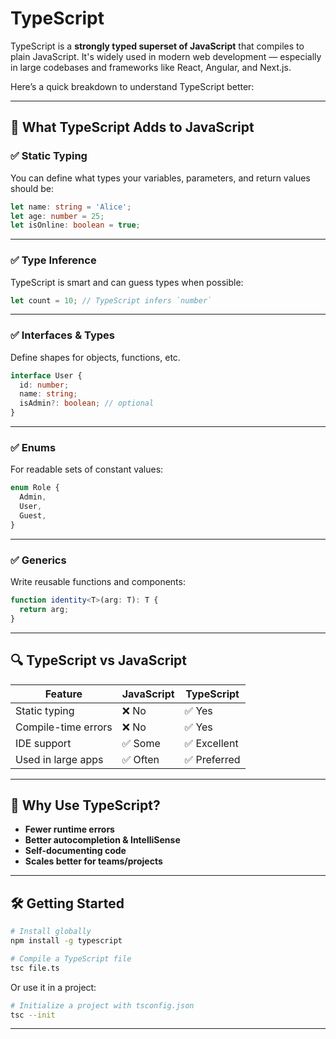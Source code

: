 # TypeScript
TypeScript is a **strongly typed superset of JavaScript** that compiles to plain JavaScript. It's widely used in modern web development — especially in large codebases and frameworks like React, Angular, and Next.js.

Here’s a quick breakdown to understand TypeScript better:

---

## 🔧 What TypeScript Adds to JavaScript

### ✅ Static Typing
You can define what types your variables, parameters, and return values should be:

```ts
let name: string = 'Alice';
let age: number = 25;
let isOnline: boolean = true;
```

---

### ✅ Type Inference
TypeScript is smart and can guess types when possible:

```ts
let count = 10; // TypeScript infers `number`
```

---

### ✅ Interfaces & Types
Define shapes for objects, functions, etc.

```ts
interface User {
  id: number;
  name: string;
  isAdmin?: boolean; // optional
}
```

---

### ✅ Enums
For readable sets of constant values:

```ts
enum Role {
  Admin,
  User,
  Guest,
}
```

---

### ✅ Generics
Write reusable functions and components:

```ts
function identity<T>(arg: T): T {
  return arg;
}
```

---

## 🔍 TypeScript vs JavaScript

| Feature            | JavaScript | TypeScript |
|--------------------|------------|------------|
| Static typing       | ❌ No       | ✅ Yes      |
| Compile-time errors | ❌ No       | ✅ Yes      |
| IDE support         | ✅ Some     | ✅ Excellent |
| Used in large apps  | ✅ Often    | ✅ Preferred |

---

## 🚀 Why Use TypeScript?

- **Fewer runtime errors**
- **Better autocompletion & IntelliSense**
- **Self-documenting code**
- **Scales better for teams/projects**

---

## 🛠 Getting Started

```bash
# Install globally
npm install -g typescript

# Compile a TypeScript file
tsc file.ts
```

Or use it in a project:

```bash
# Initialize a project with tsconfig.json
tsc --init
```

---

